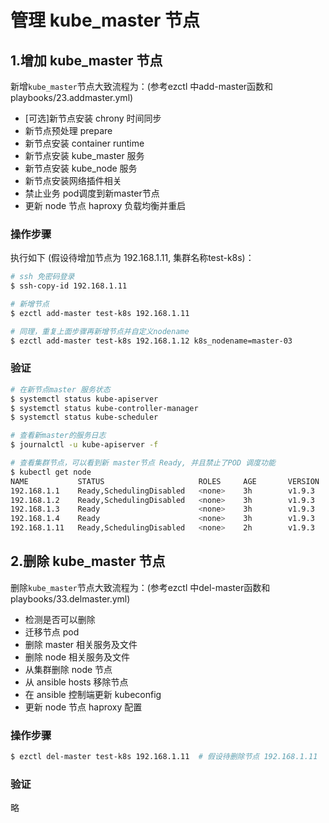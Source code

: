 # 管理 kube_master 节点

## 1.增加 kube_master 节点

新增`kube_master`节点大致流程为：(参考ezctl 中add-master函数和playbooks/23.addmaster.yml)
- [可选]新节点安装 chrony 时间同步
- 新节点预处理 prepare
- 新节点安装 container runtime 
- 新节点安装 kube_master 服务
- 新节点安装 kube_node 服务
- 新节点安装网络插件相关
- 禁止业务 pod调度到新master节点
- 更新 node 节点 haproxy 负载均衡并重启

### 操作步骤

执行如下 (假设待增加节点为 192.168.1.11, 集群名称test-k8s)：

``` bash
# ssh 免密码登录
$ ssh-copy-id 192.168.1.11

# 新增节点
$ ezctl add-master test-k8s 192.168.1.11

# 同理，重复上面步骤再新增节点并自定义nodename
$ ezctl add-master test-k8s 192.168.1.12 k8s_nodename=master-03
```

### 验证

``` bash
# 在新节点master 服务状态
$ systemctl status kube-apiserver 
$ systemctl status kube-controller-manager
$ systemctl status kube-scheduler

# 查看新master的服务日志
$ journalctl -u kube-apiserver -f

# 查看集群节点，可以看到新 master节点 Ready, 并且禁止了POD 调度功能
$ kubectl get node
NAME           STATUS                     ROLES     AGE       VERSION
192.168.1.1    Ready,SchedulingDisabled   <none>    3h        v1.9.3
192.168.1.2    Ready,SchedulingDisabled   <none>    3h        v1.9.3
192.168.1.3    Ready                      <none>    3h        v1.9.3
192.168.1.4    Ready                      <none>    3h        v1.9.3
192.168.1.11   Ready,SchedulingDisabled   <none>    2h        v1.9.3	# 新增 master节点
```

## 2.删除 kube_master 节点


删除`kube_master`节点大致流程为：(参考ezctl 中del-master函数和playbooks/33.delmaster.yml)
- 检测是否可以删除
- 迁移节点 pod
- 删除 master 相关服务及文件
- 删除 node 相关服务及文件
- 从集群删除 node 节点
- 从 ansible hosts 移除节点
- 在 ansible 控制端更新 kubeconfig
- 更新 node 节点 haproxy 配置

### 操作步骤

``` bash
$ ezctl del-master test-k8s 192.168.1.11  # 假设待删除节点 192.168.1.11
```

### 验证

略

